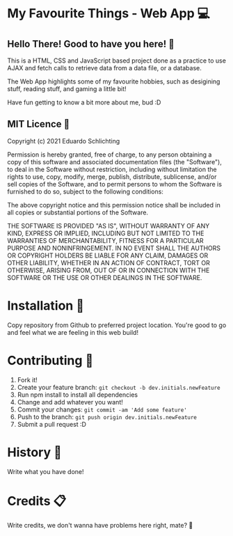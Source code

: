 # My Favourite Things - Web App :computer:

## Hello There! Good to have you here! 👋

This is a HTML, CSS and JavaScript based project done as a practice to use AJAX and fetch calls to retrieve data from a data file, or a database.

The Web App highlights some of my favourite hobbies, such as desigining stuff, reading stuff, and gaming a little bit!

Have fun getting to know a bit more about me, bud :D


## MIT Licence :page_with_curl:
Copyright (c) 2021 Eduardo Schlichting

Permission is hereby granted, free of charge, to any person obtaining a copy of this software and associated documentation files (the "Software"), to deal in the Software without restriction, including without limitation the rights to use, copy, modify, merge, publish, distribute, sublicense, and/or sell copies of the Software, and to permit persons to whom the Software is furnished to do so, subject to the following conditions:

The above copyright notice and this permission notice shall be included in all copies or substantial portions of the Software.

THE SOFTWARE IS PROVIDED "AS IS", WITHOUT WARRANTY OF ANY KIND, EXPRESS OR IMPLIED, INCLUDING BUT NOT LIMITED TO THE WARRANTIES OF MERCHANTABILITY, FITNESS FOR A PARTICULAR PURPOSE AND NONINFRINGEMENT. IN NO EVENT SHALL THE AUTHORS OR COPYRIGHT HOLDERS BE LIABLE FOR ANY CLAIM, DAMAGES OR OTHER LIABILITY, WHETHER IN AN ACTION OF CONTRACT, TORT OR OTHERWISE, ARISING FROM, OUT OF OR IN CONNECTION WITH THE SOFTWARE OR THE USE OR OTHER DEALINGS IN THE SOFTWARE.

# Installation :open_file_folder:
Copy repository from Github to preferred project location. You're good to go and feel what we are feeling in this web build!

# Contributing :pushpin:
1. Fork it!
2. Create your feature branch: `git checkout -b dev.initials.newFeature`
3. Run npm install to install all dependencies
4. Change and add whatever you want!
5. Commit your changes: `git commit -am 'Add some feature'`
6. Push to the branch: `git push origin dev.initials.newFeature`
7. Submit a pull request :D

# History :scroll:
Write what you have done!

# Credits :clipboard:
Write credits, we don't wanna have problems here right, mate? 👋
